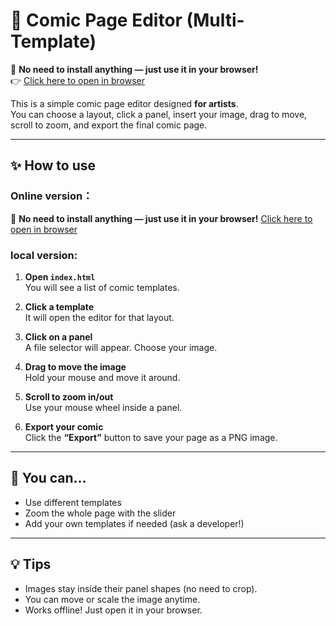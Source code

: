 # 📘 Comic Page Editor (Multi-Template)

🎉 **No need to install anything — just use it in your browser!**  
👉 [Click here to open in browser](https://cheerzhang.github.io/manga_eidtor/)

This is a simple comic page editor designed **for artists**.  
You can choose a layout, click a panel, insert your image, drag to move, scroll to zoom, and export the final comic page.

---

## ✨ How to use

### Online version：
🎉 **No need to install anything — just use it in your browser!**
[Click here to open in browser](https://cheerzhang.github.io/manga_eidtor/)


### local version:

1. **Open `index.html`**  
   You will see a list of comic templates.

2. **Click a template**  
   It will open the editor for that layout.

3. **Click on a panel**  
   A file selector will appear. Choose your image.

4. **Drag to move the image**  
   Hold your mouse and move it around.

5. **Scroll to zoom in/out**  
   Use your mouse wheel inside a panel.

6. **Export your comic**  
   Click the **“Export”** button to save your page as a PNG image.

---

## 🧩 You can...

- Use different templates  
- Zoom the whole page with the slider  
- Add your own templates if needed (ask a developer!)

---

## 💡 Tips

- Images stay inside their panel shapes (no need to crop).
- You can move or scale the image anytime.
- Works offline! Just open it in your browser.
